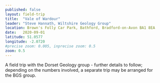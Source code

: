 ```yaml
---
published: false
layout: field-trip
title:  "Vale of Wardour"
leader: "Steve Hannath, Wiltshire Geology Group"
location: Brown's Folly Car Park, Bathford, Bradford-on-Avon BA1 8EA
date:   2020-09-01
latitude: 51.0577
longitude: -2.0720
#precise zoom: 0.005, inprecise zoom: 0.5
zoom: 0.5
---
```

A field trip with the Dorset Geology group - further details to follow; depending on the numbers involved, a separate trip may be arranged for the BGS group.
